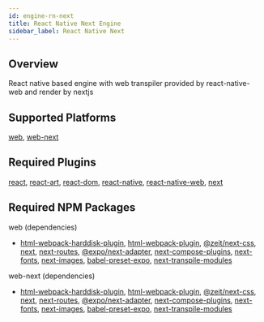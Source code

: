 ```yaml
---
id: engine-rn-next
title: React Native Next Engine
sidebar_label: React Native Next
---
```


<!--AUTO_GENERATED_START-->


## Overview

React native based engine with web transpiler provided by react-native-web and render by nextjs

## Supported Platforms

[web](platform-web.md), [web-next](platform-web-next.md)

## Required Plugins

[react](plugins#react), [react-art](plugins#react-art), [react-dom](plugins#react-dom), [react-native](plugins#react-native), [react-native-web](plugins#react-native-web), [next](plugins#next)

## Required NPM Packages

web (dependencies)
  - [html-webpack-harddisk-plugin](https://www.npmjs.com/package/html-webpack-harddisk-plugin), [html-webpack-plugin](https://www.npmjs.com/package/html-webpack-plugin), [@zeit/next-css](https://www.npmjs.com/package/@zeit/next-css), [next](https://www.npmjs.com/package/next), [next-routes](https://www.npmjs.com/package/next-routes), [@expo/next-adapter](https://www.npmjs.com/package/@expo/next-adapter), [next-compose-plugins](https://www.npmjs.com/package/next-compose-plugins), [next-fonts](https://www.npmjs.com/package/next-fonts), [next-images](https://www.npmjs.com/package/next-images), [babel-preset-expo](https://www.npmjs.com/package/babel-preset-expo), [next-transpile-modules](https://www.npmjs.com/package/next-transpile-modules)


web-next (dependencies)
  - [html-webpack-harddisk-plugin](https://www.npmjs.com/package/html-webpack-harddisk-plugin), [html-webpack-plugin](https://www.npmjs.com/package/html-webpack-plugin), [@zeit/next-css](https://www.npmjs.com/package/@zeit/next-css), [next](https://www.npmjs.com/package/next), [next-routes](https://www.npmjs.com/package/next-routes), [@expo/next-adapter](https://www.npmjs.com/package/@expo/next-adapter), [next-compose-plugins](https://www.npmjs.com/package/next-compose-plugins), [next-fonts](https://www.npmjs.com/package/next-fonts), [next-images](https://www.npmjs.com/package/next-images), [babel-preset-expo](https://www.npmjs.com/package/babel-preset-expo), [next-transpile-modules](https://www.npmjs.com/package/next-transpile-modules)





<!--AUTO_GENERATED_END-->
